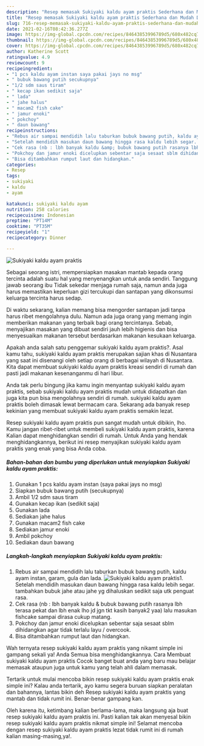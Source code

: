 ```yaml
---
description: "Resep memasak Sukiyaki kaldu ayam praktis Sederhana dan Mudah Dibuat"
title: "Resep memasak Sukiyaki kaldu ayam praktis Sederhana dan Mudah Dibuat"
slug: 716-resep-memasak-sukiyaki-kaldu-ayam-praktis-sederhana-dan-mudah-dibuat
date: 2021-02-16T08:42:36.277Z
image: https://img-global.cpcdn.com/recipes/84643853996789d5/680x482cq70/sukiyaki-kaldu-ayam-praktis-foto-resep-utama.jpg
thumbnail: https://img-global.cpcdn.com/recipes/84643853996789d5/680x482cq70/sukiyaki-kaldu-ayam-praktis-foto-resep-utama.jpg
cover: https://img-global.cpcdn.com/recipes/84643853996789d5/680x482cq70/sukiyaki-kaldu-ayam-praktis-foto-resep-utama.jpg
author: Katherine Scott
ratingvalue: 4.9
reviewcount: 9
recipeingredient:
- "1 pcs kaldu ayam instan saya pakai jays no msg"
- " bubuk bawang putih secukupnya"
- "1/2 sdm saus tiram"
- " kecap ikan sedikit saja"
- " lada"
- " jahe halus"
- " macam2 fish cake"
- " jamur enoki"
- " pokchoy"
- " daun bawang"
recipeinstructions:
- "Rebus air sampai mendidih lalu taburkan bubuk bawang putih, kaldu ayam instan, garam, gula dan lada."
- "Setelah mendidih masukan daun bawang hingga rasa kaldu lebih segar. tambahkan bubuk jahe atau jahe yg dihaluskan sedikit saja utk penguat rasa."
- "Cek rasa (nb : lbh banyak kaldu &amp; bubuk bawang putih rasanya lbh terasa pekat dan lbh enak lho jd jgn tkt kasih banyak2 yaa) lalu masukan fishcake sampai dirasa cukup matang."
- "Pokchoy dan jamur enoki dicelupkan sebentar saja sesaat sblm dihidangkan agar tidak terlalu layu / overcook."
- "Bisa ditambahkan rumput laut dan hidangkan."
categories:
- Resep
tags:
- sukiyaki
- kaldu
- ayam

katakunci: sukiyaki kaldu ayam 
nutrition: 258 calories
recipecuisine: Indonesian
preptime: "PT14M"
cooktime: "PT35M"
recipeyield: "1"
recipecategory: Dinner

---
```



![Sukiyaki kaldu ayam praktis](https://img-global.cpcdn.com/recipes/84643853996789d5/680x482cq70/sukiyaki-kaldu-ayam-praktis-foto-resep-utama.jpg)

Sebagai seorang istri, mempersiapkan masakan mantab kepada orang tercinta adalah suatu hal yang menyenangkan untuk anda sendiri. Tanggung jawab seorang ibu Tidak sekedar menjaga rumah saja, namun anda juga harus memastikan keperluan gizi tercukupi dan santapan yang dikonsumsi keluarga tercinta harus sedap.

Di waktu  sekarang, kalian memang bisa mengorder santapan jadi tanpa harus ribet mengolahnya dulu. Namun ada juga orang yang memang ingin memberikan makanan yang terbaik bagi orang tercintanya. Sebab, menyajikan masakan yang dibuat sendiri jauh lebih higienis dan bisa menyesuaikan makanan tersebut berdasarkan makanan kesukaan keluarga. 



Apakah anda salah satu penggemar sukiyaki kaldu ayam praktis?. Asal kamu tahu, sukiyaki kaldu ayam praktis merupakan sajian khas di Nusantara yang saat ini disenangi oleh setiap orang di berbagai wilayah di Nusantara. Kita dapat membuat sukiyaki kaldu ayam praktis kreasi sendiri di rumah dan pasti jadi makanan kesenanganmu di hari libur.

Anda tak perlu bingung jika kamu ingin menyantap sukiyaki kaldu ayam praktis, sebab sukiyaki kaldu ayam praktis mudah untuk didapatkan dan juga kita pun bisa mengolahnya sendiri di rumah. sukiyaki kaldu ayam praktis boleh dimasak lewat bermacam cara. Sekarang ada banyak resep kekinian yang membuat sukiyaki kaldu ayam praktis semakin lezat.

Resep sukiyaki kaldu ayam praktis pun sangat mudah untuk dibikin, lho. Kamu jangan ribet-ribet untuk membeli sukiyaki kaldu ayam praktis, karena Kalian dapat menghidangkan sendiri di rumah. Untuk Anda yang hendak menghidangkannya, berikut ini resep menyajikan sukiyaki kaldu ayam praktis yang enak yang bisa Anda coba.

<!--inarticleads1-->

##### Bahan-bahan dan bumbu yang diperlukan untuk menyiapkan Sukiyaki kaldu ayam praktis:

1. Gunakan 1 pcs kaldu ayam instan (saya pakai jays no msg)
1. Siapkan  bubuk bawang putih (secukupnya)
1. Ambil 1/2 sdm saus tiram
1. Gunakan  kecap ikan (sedikit saja)
1. Gunakan  lada
1. Sediakan  jahe halus
1. Gunakan  macam2 fish cake
1. Sediakan  jamur enoki
1. Ambil  pokchoy
1. Sediakan  daun bawang




<!--inarticleads2-->

##### Langkah-langkah menyiapkan Sukiyaki kaldu ayam praktis:

1. Rebus air sampai mendidih lalu taburkan bubuk bawang putih, kaldu ayam instan, garam, gula dan lada.
<img src="https://img-global.cpcdn.com/steps/34166e28a3009e71/160x128cq70/sukiyaki-kaldu-ayam-praktis-langkah-memasak-1-foto.jpg" alt="Sukiyaki kaldu ayam praktis">1. Setelah mendidih masukan daun bawang hingga rasa kaldu lebih segar. tambahkan bubuk jahe atau jahe yg dihaluskan sedikit saja utk penguat rasa.
1. Cek rasa (nb : lbh banyak kaldu &amp; bubuk bawang putih rasanya lbh terasa pekat dan lbh enak lho jd jgn tkt kasih banyak2 yaa) lalu masukan fishcake sampai dirasa cukup matang.
1. Pokchoy dan jamur enoki dicelupkan sebentar saja sesaat sblm dihidangkan agar tidak terlalu layu / overcook.
1. Bisa ditambahkan rumput laut dan hidangkan.




Wah ternyata resep sukiyaki kaldu ayam praktis yang nikamt simple ini gampang sekali ya! Anda Semua bisa menghidangkannya. Cara Membuat sukiyaki kaldu ayam praktis Cocok banget buat anda yang baru mau belajar memasak ataupun juga untuk kamu yang telah ahli dalam memasak.

Tertarik untuk mulai mencoba bikin resep sukiyaki kaldu ayam praktis enak simple ini? Kalau anda tertarik, ayo kamu segera buruan siapkan peralatan dan bahannya, lantas bikin deh Resep sukiyaki kaldu ayam praktis yang mantab dan tidak rumit ini. Benar-benar gampang kan. 

Oleh karena itu, ketimbang kalian berlama-lama, maka langsung aja buat resep sukiyaki kaldu ayam praktis ini. Pasti kalian tak akan menyesal bikin resep sukiyaki kaldu ayam praktis nikmat simple ini! Selamat mencoba dengan resep sukiyaki kaldu ayam praktis lezat tidak rumit ini di rumah kalian masing-masing,ya!.

